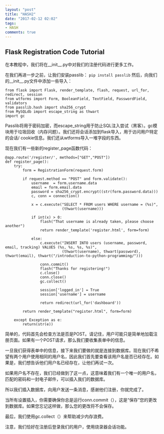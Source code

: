 ```yaml
---
layout: "post"
title: "HASH2"
date: "2017-02-12 02:02"
tags:
- HASH
comments: true
---
```



## Flask Registration Code Tutorial

在本教程中，我们将在__init__.py中对我们的注册代码进行更多工作。

在我们再进一步之前，让我们安装passlib：
`pip install passlib`
然后，向我们的__init__.py文件中添加一些导入：


    from flask import Flask, render_template, flash, request, url_for, redirect, session
    from wtforms import Form, BooleanField, TextField, PasswordField, validators
    from passlib.hash import sha256_crypt
    from MySQLdb import escape_string as thwart
    import gc


Passlib将用于密码加密，而escape_string用于防止SQL注入尝试（黑客）。gc模块用于垃圾回收（内存问题）。我们还将会话添加到flask导入，用于访问用户特定的会话/ cookie信息。我们还从wtforms导入一堆字段的东西。

现在我们有一些新的register_page函数代码：


    @app.route('/register/', methods=["GET","POST"])
    def register_page():
        try:
            form = RegistrationForm(request.form)

            if request.method == "POST" and form.validate():
                username  = form.username.data
                email = form.email.data
                password = sha256_crypt.encrypt((str(form.password.data)))
                c, conn = connection()

                x = c.execute("SELECT * FROM users WHERE username = (%s)",
                              (thwart(username)))

                if int(x) > 0:
                    flash("That username is already taken, please choose another")
                    return render_template('register.html', form=form)

                else:
                    c.execute("INSERT INTO users (username, password, email, tracking) VALUES (%s, %s, %s, %s)",
                              (thwart(username), thwart(password), thwart(email), thwart("/introduction-to-python-programming/")))

                    conn.commit()
                    flash("Thanks for registering!")
                    c.close()
                    conn.close()
                    gc.collect()

                    session['logged_in'] = True
                    session['username'] = username

                    return redirect(url_for('dashboard'))

            return render_template("register.html", form=form)

        except Exception as e:
            return(str(e))


简单的，代码首先会检查方法是否是POST。请记住，用户可能只是简单地加载注册页面。如果有一个POST请求，那么我们要收集表单中的信息。

一旦我们获得表单中的信息，接下来我们要做的就是连接到数据库。现在我们不希望有两个用户使用相同的用户名，因此我们首先要查看该用户名是否已经存在。如果是，我们想告诉他们用户名已经存在，让他们再试一次。

如果用户名不存在，我们已经做到了这一点，这意味着我们有一个唯一的用户名，匹配的密码和一封电子邮件，可以插入我们的数据库。

所以我们插入数据库，向用户发送一条消息，感谢他们注册，你就完成了。

当所有设置插入，你需要确保你总是运行conn.commit（），这是“保存”您的更改到数据库。如果您忘记这样做，那么您的更改将不会保存。

最后，我们使用gc.collect（）来帮助减少内存浪费。

注意，我们恰好在注册后登录我们的用户，使用烧录器会话功能。
